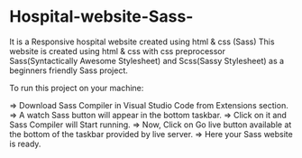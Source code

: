 # Hospital-website-Sass-
It is a Responsive hospital website created using html &amp; css (Sass)
This website is created using html & css with css preprocessor Sass(Syntactically Awesome Stylesheet) and Scss(Sassy Stylesheet) as a beginners friendly Sass project.

To run this project on your machine:

  => Download Sass Compiler in Visual Studio Code from Extensions section.
  => A watch Sass button will appear in the bottom taskbar.
  => Click on it and Sass Compiler will Start running.
  => Now, Click on Go live button available at the bottom of the taskbar provided by live server.
  => Here your Sass website is ready.
